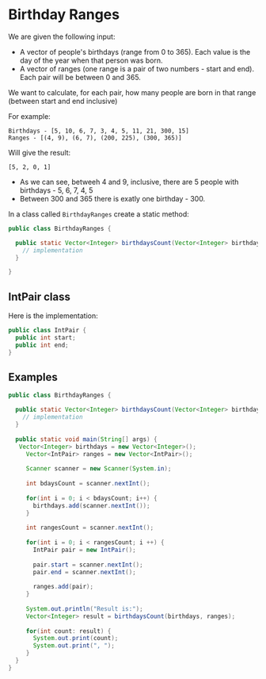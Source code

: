 # Birthday Ranges

We are given the following input: 

* A vector of people's birthdays (range from 0 to 365). Each value is the day of the year when that person was born.
* A vector of ranges (one range is a pair of two numbers - start and end). Each pair will be between 0 and 365.

We want to calculate, for each pair, how many people are born in that range (between start and end inclusive)


For example:

```
Birthdays - [5, 10, 6, 7, 3, 4, 5, 11, 21, 300, 15]
Ranges - [(4, 9), (6, 7), (200, 225), (300, 365)]
```

Will give the result:

```
[5, 2, 0, 1]
```

* As we can see, betweeh 4 and 9, inclusive, there are 5 people with birthdays - 5, 6, 7, 4, 5
* Between 300 and 365 there is exatly one birthday - 300.


In a class called `BirthdayRanges` create a static method:

```java
public class BirthdayRanges {

  public static Vector<Integer> birthdaysCount(Vector<Integer> birthdays, Vector<IntPair>) {
    // implementation
  }

}
```

## IntPair class

Here is the implementation:

```java
public class IntPair {
  public int start;
  public int end;
}
```

## Examples

```java
public class BirthdayRanges {

  public static Vector<Integer> birthdaysCount(Vector<Integer> birthdays, Vector<IntPair>) {
    // implementation
  }
  
  public static void main(String[] args) {
   Vector<Integer> birthdays = new Vector<Integer>();
     Vector<IntPair> ranges = new Vector<IntPair>();
      
     Scanner scanner = new Scanner(System.in);
      
     int bdaysCount = scanner.nextInt();
      
     for(int i = 0; i < bdaysCount; i++) {
       birthdays.add(scanner.nextInt());
     }
      
     int rangesCount = scanner.nextInt();
      
     for(int i = 0; i < rangesCount; i ++) {
       IntPair pair = new IntPair();
        
       pair.start = scanner.nextInt();
       pair.end = scanner.nextInt();
        
       ranges.add(pair);
     }
      
     System.out.println("Result is:");
     Vector<Integer> result = birthdaysCount(birthdays, ranges);
      
     for(int count: result) {
       System.out.print(count);
       System.out.print(", ");
     }   
  }
}
```
